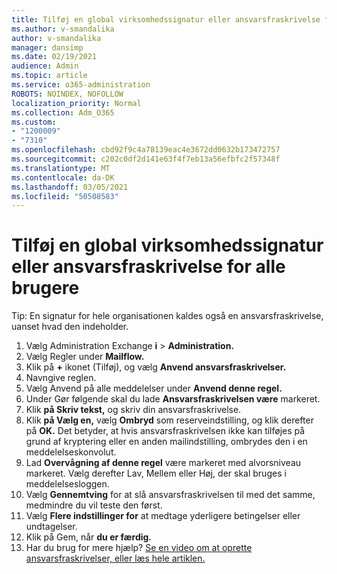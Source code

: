```yaml
---
title: Tilføj en global virksomhedssignatur eller ansvarsfraskrivelse for alle brugere
ms.author: v-smandalika
author: v-smandalika
manager: dansimp
ms.date: 02/19/2021
audience: Admin
ms.topic: article
ms.service: o365-administration
ROBOTS: NOINDEX, NOFOLLOW
localization_priority: Normal
ms.collection: Adm_O365
ms.custom:
- "1200009"
- "7310"
ms.openlocfilehash: cbd92f9c4a78139eac4e3672dd0632b173472757
ms.sourcegitcommit: c202c0df2d141e63f4f7eb13a56efbfc2f57348f
ms.translationtype: MT
ms.contentlocale: da-DK
ms.lasthandoff: 03/05/2021
ms.locfileid: "50508583"
---
```

# <a name="add-a-global-company-signature-or-disclaimer-for-all-users"></a>Tilføj en global virksomhedssignatur eller ansvarsfraskrivelse for alle brugere

Tip: En signatur for hele organisationen kaldes også en ansvarsfraskrivelse, uanset hvad den indeholder.

1. Vælg Administration Exchange **i**  >  **Administration.**
2. Vælg Regler under **Mailflow.**
3. Klik på **+** ikonet (Tilføj), og vælg **Anvend ansvarsfraskrivelser.**
4. Navngive reglen.
5. Vælg Anvend på alle meddelelser under **Anvend denne regel.**
6. Under Gør følgende skal du lade **Ansvarsfraskrivelsen være** markeret.
7. Klik **på Skriv tekst,** og skriv din ansvarsfraskrivelse.
8. Klik **på Vælg en,** vælg **Ombryd** som reserveindstilling, og klik derefter på **OK.** Det betyder, at hvis ansvarsfraskrivelsen ikke kan tilføjes på grund af kryptering eller en anden mailindstilling, ombrydes den i en meddelelseskonvolut.
9. Lad **Overvågning af denne regel** være markeret med alvorsniveau markeret. Vælg derefter Lav, Mellem eller Høj, der skal bruges i meddelelsesloggen.
10. Vælg **Gennemtving** for at slå ansvarsfraskrivelsen til med det samme, medmindre du vil teste den først.
11. Vælg **Flere indstillinger for** at medtage yderligere betingelser eller undtagelser.
12. Klik på Gem, når **du er færdig.**
13. Har du brug for mere hjælp? [Se en video om at oprette ansvarsfraskrivelser, eller læs hele artiklen.](https://support.office.com/article/2d75860f-c527-4352-a7f6-73eba54c0c72?wt.mc_id=Chat_GlobalSignature)